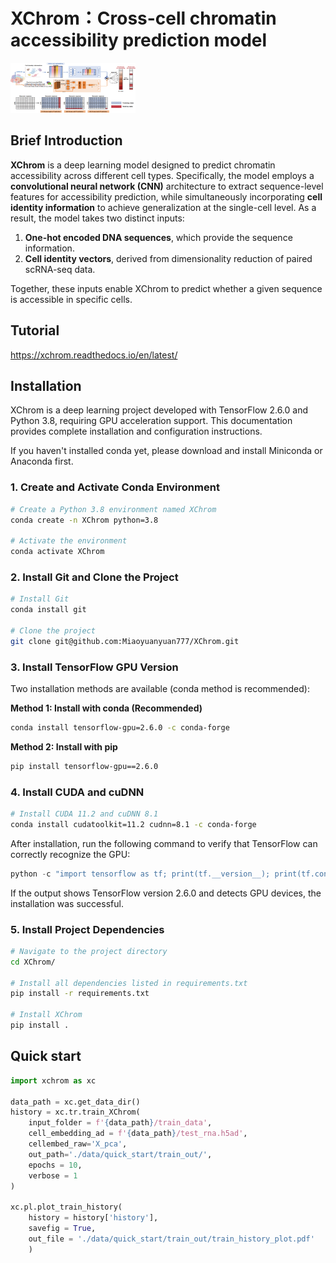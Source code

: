 # XChrom：Cross-cell chromatin accessibility prediction model

<div align=left><img width = '200' height ='80' src ="XChrom_pipeline.png"/></div>

## Brief Introduction

**XChrom** is a deep learning model designed to predict chromatin accessibility across different cell types. Specifically, the model employs a **convolutional neural network (CNN)** architecture to extract sequence-level features for accessibility prediction, while simultaneously incorporating **cell identity information** to achieve generalization at the single-cell level. As a result, the model takes two distinct inputs:  

1. **One-hot encoded DNA sequences**, which provide the sequence information.  
2. **Cell identity vectors**, derived from dimensionality reduction of paired scRNA-seq data.  

Together, these inputs enable XChrom to predict whether a given sequence is accessible in specific cells.  

## Tutorial

https://xchrom.readthedocs.io/en/latest/

## Installation

XChrom is a deep learning project developed with TensorFlow 2.6.0 and Python 3.8, requiring GPU acceleration support. This documentation provides complete installation and configuration instructions.

If you haven't installed conda yet, please download and install Miniconda or Anaconda first.

### 1. Create and Activate Conda Environment

```bash
# Create a Python 3.8 environment named XChrom
conda create -n XChrom python=3.8

# Activate the environment
conda activate XChrom
```

### 2. Install Git and Clone the Project

```bash
# Install Git
conda install git

# Clone the project
git clone git@github.com:Miaoyuanyuan777/XChrom.git
```

### 3. Install TensorFlow GPU Version

Two installation methods are available (conda method is recommended):

**Method 1: Install with conda (Recommended)**

```bash
conda install tensorflow-gpu=2.6.0 -c conda-forge
```

**Method 2: Install with pip**

```bash
pip install tensorflow-gpu==2.6.0
```

### 4. Install CUDA and cuDNN

```bash
# Install CUDA 11.2 and cuDNN 8.1
conda install cudatoolkit=11.2 cudnn=8.1 -c conda-forge
```

After installation, run the following command to verify that TensorFlow can correctly recognize the GPU:

```python
python -c "import tensorflow as tf; print(tf.__version__); print(tf.config.list_physical_devices('GPU'))"
```

If the output shows TensorFlow version 2.6.0 and detects GPU devices, the installation was successful.

### 5. Install Project Dependencies

```bash
# Navigate to the project directory
cd XChrom/

# Install all dependencies listed in requirements.txt
pip install -r requirements.txt

# Install XChrom
pip install .
```

## Quick start
```python
import xchrom as xc

data_path = xc.get_data_dir()
history = xc.tr.train_XChrom(
    input_folder = f'{data_path}/train_data',
    cell_embedding_ad = f'{data_path}/test_rna.h5ad',
    cellembed_raw='X_pca',
    out_path='./data/quick_start/train_out/',
    epochs = 10,
    verbose = 1
)

xc.pl.plot_train_history(
    history = history['history'],
    savefig = True,
    out_file = './data/quick_start/train_out/train_history_plot.pdf'
    )
```
